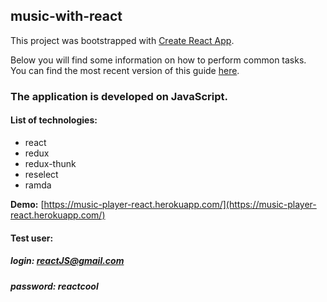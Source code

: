 ## music-with-react

This project was bootstrapped with [Create React App](https://github.com/facebookincubator/create-react-app).

Below you will find some information on how to perform common tasks.<br>
You can find the most recent version of this guide [here](https://github.com/facebookincubator/create-react-app/blob/master/packages/react-scripts/template/README.md).


### The application is developed on JavaScript. 

#### List of technologies:
* react
* redux
* redux-thunk
* reselect
* ramda

__Demo:__ [https://music-player-react.herokuapp.com/](https://music-player-react.herokuapp.com/)

#### Test user:
##### login: reactJS@gmail.com <br>
##### password: reactcool
